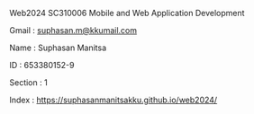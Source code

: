 Web2024
SC310006 Mobile and Web Application Development

Gmail : suphasan.m@kkumail.com

Name : Suphasan Manitsa

ID : 653380152-9

Section : 1

Index : https://suphasanmanitsakku.github.io/web2024/
